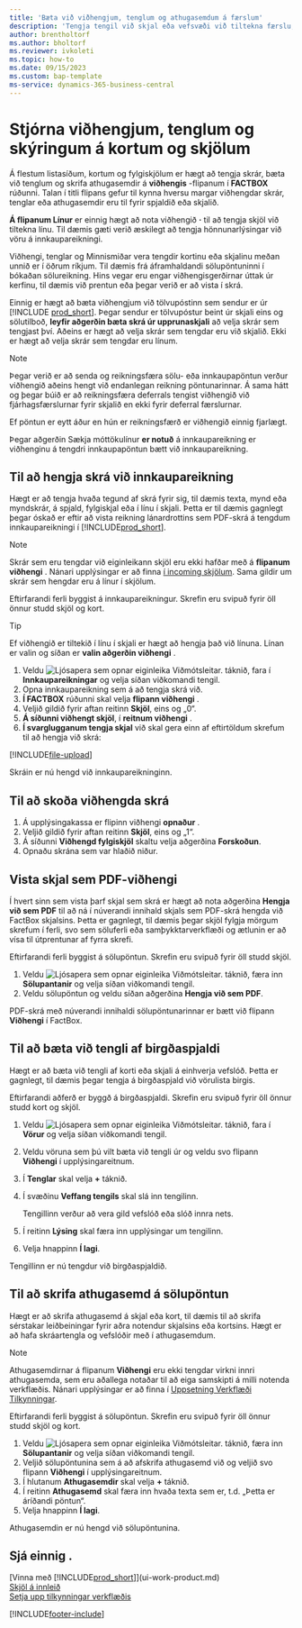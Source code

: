 ```yaml
---
title: 'Bæta við viðhengjum, tenglum og athugasemdum á færslum'
description: 'Tengja tengil við skjal eða vefsvæði við tiltekna færslu, til dæmis viðskiptavin eða skjal.'
author: brentholtorf
ms.author: bholtorf
ms.reviewer: ivkoleti
ms.topic: how-to
ms.date: 09/15/2023
ms.custom: bap-template
ms-service: dynamics-365-business-central
---
```

# <a name="manage-attachments-links-and-notes-on-cards-and-documents"></a>Stjórna viðhengjum, tenglum og skýringum á kortum og skjölum

Á flestum listasíðum, kortum og fylgiskjölum er hægt að tengja skrár, bæta við tenglum og skrifa athugasemdir á  **viðhengis**  -flipanum í  **FACTBOX**  rúðunni. Talan í titli flipans gefur til kynna hversu margar viðhengdar skrár, tenglar eða athugasemdir eru til fyrir spjaldið eða skjalið.

 **Á flipanum Línur**  er einnig hægt að nota viðhengið  **·**  til að tengja skjöl við tiltekna línu. Til dæmis gæti verið æskilegt að tengja hönnunarlýsingar við vöru á innkaupareikningi.

Viðhengi, tenglar og Minnismiðar vera tengdir kortinu eða skjalinu meðan unnið er í öðrum ríkjum. Til dæmis frá áframhaldandi sölupöntuninni í bókaðan sölureikning. Hins vegar eru engar viðhengisgerðirnar úttak úr kerfinu, til dæmis við prentun eða þegar verið er að vista í skrá.

Einnig er hægt að bæta viðhengjum við tölvupóstinn sem sendur er úr [!INCLUDE [prod_short](includes/prod_short.md)]. Þegar sendur er tölvupóstur beint úr skjali eins og sölutilboð,  **leyfir aðgerðin bæta skrá úr upprunaskjali**  að velja skrár sem tengjast því. Aðeins er hægt að velja skrár sem tengdar eru við skjalið. Ekki er hægt að velja skrár sem tengdar eru línum.

> [!NOTE]
> Þegar verið er að senda og reikningsfæra sölu- eða innkaupapöntun verður viðhengið aðeins hengt við endanlegan reikning pöntunarinnar. Á sama hátt og þegar búið er að reikningsfæra deferrals tengist viðhengið við fjárhagsfærslurnar fyrir skjalið en ekki fyrir deferral færslurnar.
>
> Ef pöntun er eytt áður en hún er reikningsfærð er viðhengið einnig fjarlægt.
>
> Þegar aðgerðin Sækja móttökulínur  **er notuð**  á innkaupareikning er viðhenginu á tengdri innkaupapöntun bætt við innkaupareikning.

## <a name="to-attach-a-file-to-a-purchase-invoice"></a>Til að hengja skrá við innkaupareikning

Hægt er að tengja hvaða tegund af skrá fyrir sig, til dæmis texta, mynd eða myndskrár, á spjald, fylgiskjal eða í línu í skjali. Þetta er til dæmis gagnlegt þegar óskað er eftir að vista reikning lánardrottins sem PDF-skrá á tengdum innkaupareikningi í [!INCLUDE[prod_short](includes/prod_short.md)].

> [!NOTE]
> Skrár sem eru tengdar við eiginleikann skjöl eru ekki hafðar með á  **flipanum viðhengi**  . Nánari upplýsingar er að finna  [í incoming skjölum](across-income-documents.md). Sama gildir um skrár sem hengdar eru á línur í skjölum.

Eftirfarandi ferli byggist á innkaupareikningur. Skrefin eru svipuð fyrir öll önnur studd skjöl og kort.

> [!TIP]
> Ef viðhengið er tiltekið í línu í skjali er hægt að hengja það við línuna. Línan er valin og síðan er  **valin aðgerðin viðhengi** .

1. Veldu ![Ljósapera sem opnar eiginleika Viðmótsleitar.](media/ui-search/search_small.png "Segðu mér hvað þú vilt gera") táknið, fara í **Innkaupareikningar** og velja síðan viðkomandi tengil.
2. Opna innkaupareikning sem á að tengja skrá við.
3.  **Í FACTBOX**  rúðunni skal velja  **flipann viðhengi** .
4. Veljið gildið fyrir aftan reitinn **Skjöl**, eins og „0“.
5.  **Á síðunni viðhengt skjöl**, í  **reitnum viðhengi** .
6.  **Í svarglugganum tengja skjal**  við skal gera einn af eftirtöldum skrefum til að hengja við skrá:

   [!INCLUDE[file-upload](includes/file-upload.md)]

Skráin er nú hengd við innkaupareikninginn.

## <a name="to-view-an-attached-file"></a>Til að skoða viðhengda skrá

1. Á upplýsingakassa er flipinn viðhengi  **opnaður** .
2. Veljið gildið fyrir aftan reitinn **Skjöl**, eins og „1“.
3. Á síðunni **Viðhengd fylgiskjöl** skaltu velja aðgerðina **Forskoðun**.
4. Opnaðu skrána sem var hlaðið niður.

## <a name="to-save-a-document-as-a-pdf-attachment"></a>Vista skjal sem PDF-viðhengi

Í hvert sinn sem vista þarf skjal sem skrá er hægt að nota aðgerðina **Hengja við sem PDF** til að ná í núverandi innihald skjals sem PDF-skrá hengda við FactBox skjalsins. Þetta er gagnlegt, til dæmis þegar skjöl fylgja mörgum skrefum í ferli, svo sem söluferli eða samþykktarverkflæði og ætlunin er að vísa til útprentunar af fyrra skrefi.

Eftirfarandi ferli byggist á sölupöntun. Skrefin eru svipuð fyrir öll studd skjöl.

1. Veldu ![Ljósapera sem opnar eiginleika Viðmótsleitar.](media/ui-search/search_small.png "Segðu mér hvað þú vilt gera") táknið, færa inn **Sölupantanir** og velja síðan viðkomandi tengil.
2. Veldu sölupöntun og veldu síðan aðgerðina **Hengja við sem PDF**.

PDF-skrá með núverandi innihaldi sölupöntunarinnar er bætt við flipann **Viðhengi** í FactBox.

## <a name="to-add-a-link-from-an-item-card"></a>Til að bæta við tengli af birgðaspjaldi

Hægt er að bæta við tengli af korti eða skjali á einhverja vefslóð. Þetta er gagnlegt, til dæmis þegar tengja á birgðaspjald við vörulista birgis.

Eftirfarandi aðferð er byggð á birgðaspjaldi. Skrefin eru svipuð fyrir öll önnur studd kort og skjöl.

1. Veldu ![Ljósapera sem opnar eiginleika Viðmótsleitar.](media/ui-search/search_small.png "Segðu mér hvað þú vilt gera") táknið, fara í **Vörur** og velja síðan viðkomandi tengil.
2. Veldu vöruna sem þú vilt bæta við tengli úr og veldu svo flipann **Viðhengi** í upplýsingareitnum.
3. Í **Tenglar** skal velja **+** táknið.
4. Í svæðinu **Veffang tengils** skal slá inn tengilinn.

    Tengillinn verður að vera gild vefslóð eða slóð innra nets.

5. Í reitinn **Lýsing** skal færa inn upplýsingar um tengilinn.  
6. Velja hnappinn **Í lagi**.

Tengillinn er nú tengdur við birgðaspjaldið.  

## <a name="to-write-a-note-on-a-sales-order"></a>Til að skrifa athugasemd á sölupöntun

Hægt er að skrifa athugasemd á skjal eða kort, til dæmis til að skrifa sérstakar leiðbeiningar fyrir aðra notendur skjalsins eða kortsins. Hægt er að hafa skráartengla og vefslóðir með í athugasemdum.

> [!NOTE]
> Athugasemdirnar á flipanum **Viðhengi** eru ekki tengdar virkni innri athugasemda, sem eru aðallega notaðar til að eiga samskipti á milli notenda verkflæðis. Nánari upplýsingar er að finna í [Uppsetning Verkflæði Tilkynningar](across-setting-up-workflow-notifications.md).

Eftirfarandi ferli byggist á sölupöntun. Skrefin eru svipuð fyrir öll önnur studd skjöl og kort.

1. Veldu ![Ljósapera sem opnar eiginleika Viðmótsleitar.](media/ui-search/search_small.png "Segðu mér hvað þú vilt gera") táknið, færa inn **Sölupantanir** og velja síðan viðkomandi tengil.
2. Veljið sölupöntunina sem á að afskrifa athugasemd við og veljið svo flipann **Viðhengi** í upplýsingareitnum.
3. Í hlutanum **Athugasemdir** skal velja **+** táknið.
4. Í reitinn **Athugasemd** skal færa inn hvaða texta sem er, t.d. „Þetta er áríðandi pöntun“.
5. Velja hnappinn **Í lagi**.

Athugasemdin er nú hengd við sölupöntunina.

## <a name="see-also"></a>Sjá einnig .
[Vinna með [!INCLUDE[prod_short](includes/prod_short.md)]](ui-work-product.md)  
[Skjöl á innleið](across-income-documents.md)  
[Setja upp tilkynningar verkflæðis](across-setting-up-workflow-notifications.md)  


[!INCLUDE[footer-include](includes/footer-banner.md)]
